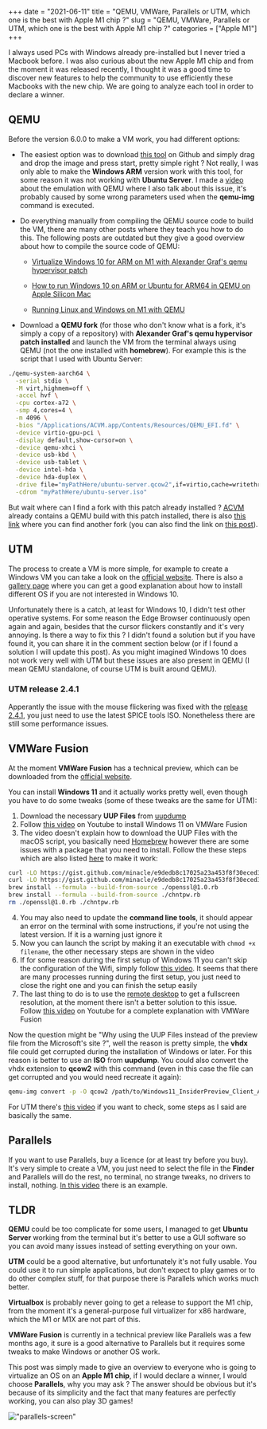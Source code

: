 +++ 
date = "2021-06-11"
title = "QEMU, VMWare, Parallels or UTM, which one is the best with Apple M1 chip ?"
slug = "QEMU, VMWare, Parallels or UTM, which one is the best with Apple M1 chip ?"
categories = ["Apple M1"]
+++

I always used PCs with Windows already pre-installed but I never tried a Macbook before. I was also curious about the new Apple M1 chip and from the moment it was released recently, I thought it was a good time to discover new features to help the community to use efficiently these Macbooks with the new chip. We are going to analyze each tool in order to declare a winner.

## QEMU

Before the version 6.0.0 to make a VM work, you had different options:

- The easiest option was to download [this tool](https://github.com/KhaosT/ACVM) on Github and simply drag and drop the image and press start, pretty simple right ? Not really, I was only able to make the **Windows ARM** version work with this tool, for some reason it was not working with **Ubuntu Server**. I made a [video](https://www.youtube.com/watch?v=izftkebufnk&t=280s) about the emulation with QEMU where I also talk about this issue, it's probably caused by some wrong parameters used when the **qemu-img** command is executed.

- Do everything manually from compiling the QEMU source code to build the VM, there are many other posts where they teach you how to do this. The following posts are outdated but they give a good overview about how to compile the source code of QEMU:

    -  [Virtualize Windows 10 for ARM on M1 with Alexander Graf's qemu hypervisor patch](https://forums.macrumors.com/threads/success-virtualize-windows-10-for-arm-on-m1-with-alexander-grafs-qemu-hypervisor-patch.2272354/)

    - [How to run Windows 10 on ARM or Ubuntu for ARM64 in QEMU on Apple Silicon Mac
](https://gist.github.com/niw/e4313b9c14e968764a52375da41b4278)
    
    - [Running Linux and Windows on M1 with QEMU
](https://gist.github.com/citruz/9896cd6fb63288ac95f81716756cb9aa)

- Download a **QEMU fork** (for those who don't know what is a fork, it's simply a copy of a repository) with **Alexander Graf's qemu hypervisor patch installed** and launch the VM from the terminal always using QEMU (not the one installed with **homebrew**). For example this is the script that I used with Ubuntu Server:

```sh
./qemu-system-aarch64 \
  -serial stdio \
  -M virt,highmem=off \
  -accel hvf \
  -cpu cortex-a72 \
  -smp 4,cores=4 \
  -m 4096 \
  -bios "/Applications/ACVM.app/Contents/Resources/QEMU_EFI.fd" \
  -device virtio-gpu-pci \
  -display default,show-cursor=on \
  -device qemu-xhci \
  -device usb-kbd \
  -device usb-tablet \
  -device intel-hda \
  -device hda-duplex \
  -drive file="myPathHere/ubuntu-server.qcow2",if=virtio,cache=writethrough \
  -cdrom "myPathHere/ubuntu-server.iso"
```

But wait where can I find a fork with this patch already installed ? [ACVM](https://github.com/KhaosT/ACVM) already contains a QEMU build with this patch installed, there is also [this link](https://mega.nz/file/QYB0QTrC#p6IMBJlFqqNKuGonwrDkPOVKQj8yHCVgiLOYVaGvs4M) where you can find another fork (you can also find the link on [this post](https://forums.macrumors.com/threads/success-virtualize-windows-10-for-arm-on-m1-with-alexander-grafs-qemu-hypervisor-patch.2272354/)).

## UTM

The process to create a VM is more simple, for example to create a Windows VM you can take a look on the [official website](https://mac.getutm.app/gallery/windows-10). There is also a [gallery page](https://mac.getutm.app/gallery/) where you can get a good explanation about how to install different OS if you are not interested in Windows 10. 

Unfortunately there is a catch, at least for Windows 10, I didn't test other operative systems. For some reason the Edge Browser continuously open again and again, besides that the cursor flickers constantly and it's very annoying. Is there a way to fix this ? I didn't found a solution but if you have found it, you can share it in the comment section below (or if I found a solution I will update this post). As you might imagined Windows 10 does not work very well with UTM but these issues are also present in QEMU (I mean QEMU standalone, of course UTM is built around QEMU).

### UTM release 2.4.1

Apperantly the issue with the mouse flickering was fixed with the [release 2.4.1](https://github.com/utmapp/UTM/releases/tag/v2.4.1), you just need to use the latest SPICE tools ISO. Nonetheless there are still some performance issues.

## VMWare Fusion

At the moment **VMWare Fusion** has a technical preview, which can be downloaded from the [official website](https://blogs.vmware.com/teamfusion/2021/09/fusion-for-m1-public-tech-preview-now-available.html). 

You can install **Windows 11** and it actually works pretty well, even though you have to do some tweaks (some of these tweaks are the same for UTM):

1. Download the necessary **UUP Files** from [uupdump](https://uupdump.net)
2. Follow [this video](https://www.youtube.com/watch?v=-0f--nvPBCA) on Youtube to install Windows 11 on VMWare Fusion
3. The video doesn't explain how to download the UUP Files with the macOS script, you basically need [Homebrew](https://brew.sh) however there are some issues with a package that you need to install. Follow the these steps which are also listed [here](https://github.com/sidneys/homebrew-homebrew/issues/2) to make it work:

```sh
curl -LO https://gist.github.com/minacle/e9dedb8c17025a23a453f8f30eced3da/raw/908b944b3fe2e9f348fbe8b8800daebd87b5966c/openssl@1.0.rb
curl -LO https://gist.github.com/minacle/e9dedb8c17025a23a453f8f30eced3da/raw/908b944b3fe2e9f348fbe8b8800daebd87b5966c/chntpw.rb
brew install --formula --build-from-source ./openssl@1.0.rb
brew install --formula --build-from-source ./chntpw.rb
rm ./openssl@1.0.rb ./chntpw.rb
```

4. You may also need to update the **command line tools**, it should appear an error on the terminal with some instructions, if you're not using the latest version. If it is a warning just ignore it
5. Now you can launch the script by making it an executable with `chmod +x filename`, the other necessary steps are shown in the video
6. If for some reason during the first setup of Windows 11 you can't skip the configuration of the Wifi, simply follow [this video](https://www.youtube.com/watch?v=i3NPilpkC8M). It seems that there are many processes running during the first setup, you just need to close the right one and you can finish the setup easily
7. The last thing to do is to use the [remote desktop](https://docs.microsoft.com/en-us/windows-server/remote/remote-desktop-services/clients/remote-desktop-mac) to get a fullscreen resolution, at the moment there isn't a better solution to this issue. Follow [this video](https://www.youtube.com/watch?v=KaaNNgX8ATc) on Youtube for a complete explanation with VMWare Fusion

Now the question might be "Why using the UUP Files instead of the preview file from the Microsoft's site ?", well the reason is pretty simple, the **vhdx** file could get corrupted during the installation of Windows or later. For this reason is better to use an **ISO** from **uupdump**. You could also convert the vhdx extension to **qcow2** with this command (even in this case the file can get corrupted and you would need recreate it again):

```sh
qemu-img convert -p -O qcow2 /path/to/Windows11_InsiderPreview_Client_ARM64_en-us_22483.VHDX /path/to/output/Windows11_InsiderPreview_Client_ARM64_en-us_22483.qcow2
```

For UTM there's [this video](https://www.youtube.com/watch?v=KUlqHmiZLyU) if you want to check, some steps as I said are basically the same.

## Parallels

If you want to use Parallels, buy a licence (or at least try before you buy). It's very simple to create a VM, you just need to select the file in the **Finder** and Parallels will do the rest, no terminal, no strange tweaks, no drivers to install, nothing. [In this video](https://www.youtube.com/watch?v=-DFdF6zIx-Y) there is an example.

## TLDR

**QEMU** could be too complicate for some users, I managed to get **Ubuntu Server** working from the terminal but it's better to use a GUI software so you can avoid many issues instead of setting everything on your own.

**UTM** could be a good alternative, but unfortunately it's not fully usable. You could use it to run simple applications, but don't expect to play games or to do other complex stuff, for that purpose there is Parallels which works much better. 

**Virtualbox** is probably never going to get a release to support the M1 chip, from the moment it's a general-purpose full virtualizer for x86 hardware, which the M1 or M1X are not part of this.

**VMWare Fusion** is currently in a technical preview like Parallels was a few months ago, it sure is a good alternative to Parallels but it requires some tweaks to make Windows or another OS work.

This post was simply made to give an overview to everyone who is going to virtualize an OS on an **Apple M1 chip**, if I would declare a winner, I would choose **Parallels**, why you may ask ? The answer should be obvious but it's because of its simplicity and the fact that many features are perfectly working, you can also play 3D games!

!["parallels-screen"](/images/posts/parallels-or-UTM-which-one-is-the-best-with-the-apple-m1-chip/Parallels-Screen.png)